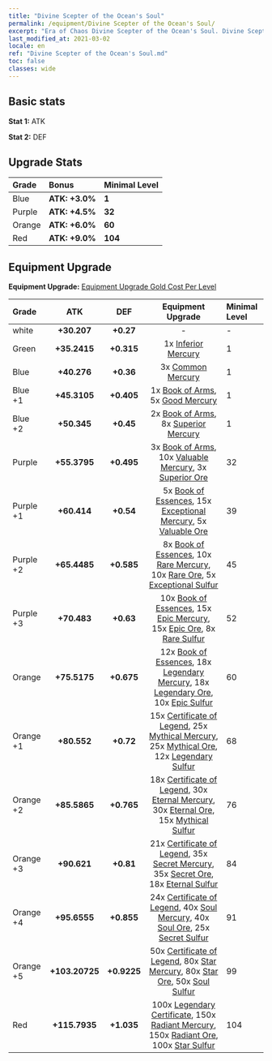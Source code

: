 ```yaml
---
title: "Divine Scepter of the Ocean's Soul"
permalink: /equipment/Divine Scepter of the Ocean's Soul/
excerpt: "Era of Chaos Divine Scepter of the Ocean's Soul. Divine Scepter of the Ocean's Soul"
last_modified_at: 2021-03-02
locale: en
ref: "Divine Scepter of the Ocean's Soul.md"
toc: false
classes: wide
---
```


## Basic stats
 **Stat 1:** ATK

 **Stat 2:** DEF

## Upgrade Stats

  |     Grade    |   Bonus | Minimal Level | 
  |:-------------|:--------|:--------------| 
  | Blue | **ATK: +3.0%** | **1** | 
  | Purple | **ATK: +4.5%** | **32** | 
  | Orange | **ATK: +6.0%** | **60** | 
  | Red | **ATK: +9.0%** | **104** | 


## Equipment Upgrade
 **Equipment Upgrade:** [Equipment Upgrade Gold Cost Per Level](/equipment/EquipmentUpgradeCostPerLevel/) 

  |          Grade      | ATK | DEF | Equipment Upgrade | Minimal Level |
  |:--------------------|:---------:|:---------:|:----------------:|:--------------|
  | white | **+30.207** | **+0.27** | - | - |
  | Green | **+35.2415** | **+0.315** | 1x [Inferior Mercury](/Items/mat_27/) | 1 |
  | Blue | **+40.276** | **+0.36** | 3x [Common Mercury](/Items/mat_65/) | 1 |
  | Blue +1 | **+45.3105** | **+0.405** | 1x [Book of Arms](/Items/mat_32/), 5x [Good Mercury](/Items/mat_102/) | 1 |
  | Blue +2 | **+50.345** | **+0.45** | 2x [Book of Arms](/Items/mat_71/), 8x [Superior Mercury](/Items/mat_15/) | 1 |
  | Purple | **+55.3795** | **+0.495** | 3x [Book of Arms](/Items/mat_6/), 10x [Valuable Mercury](/Items/mat_58/), 3x [Superior Ore](/Items/mat_13/) | 32 |
  | Purple +1 | **+60.414** | **+0.54** | 5x [Book of Essences](/Items/mat_44/), 15x [Exceptional Mercury](/Items/mat_91/), 5x [Valuable Ore](/Items/mat_55/) | 39 |
  | Purple +2 | **+65.4485** | **+0.585** | 8x [Book of Essences](/Items/mat_84/), 10x [Rare Mercury](/Items/mat_29/), 10x [Rare Ore](/Items/mat_2/), 5x [Exceptional Sulfur](/Items/mat_1/) | 45 |
  | Purple +3 | **+70.483** | **+0.63** | 10x [Book of Essences](/Items/mat_20/), 15x [Epic Mercury](/Items/mat_70/), 15x [Epic Ore](/Items/mat_42/), 8x [Rare Sulfur](/Items/mat_46/) | 52 |
  | Orange | **+75.5175** | **+0.675** | 12x [Book of Essences](/Items/mat_60/), 18x [Legendary Mercury](/Items/mat_3/), 18x [Legendary Ore](/Items/mat_81/), 10x [Epic Sulfur](/Items/mat_83/) | 60 |
  | Orange +1 | **+80.552** | **+0.72** | 15x [Certificate of Legend](/Items/mat_96/), 25x [Mythical Mercury](/Items/mat_50/), 25x [Mythical Ore](/Items/mat_23/), 12x [Legendary Sulfur](/Items/mat_18/) | 68 |
  | Orange +2 | **+85.5865** | **+0.765** | 18x [Certificate of Legend](/Items/mat_25/), 30x [Eternal Mercury](/Items/mat_62/), 30x [Eternal Ore](/Items/mat_36/), 15x [Mythical Sulfur](/Items/mat_35/) | 76 |
  | Orange +3 | **+90.621** | **+0.81** | 21x [Certificate of Legend](/Items/mat_38/), 35x [Secret Mercury](/Items/mat_22/), 35x [Secret Ore](/Items/mat_99/), 18x [Eternal Sulfur](/Items/mat_97/) | 84 |
  | Orange +4 | **+95.6555** | **+0.855** | 24x [Certificate of Legend](/Items/mat_100/), 40x [Soul Mercury](/Items/mat_34/), 40x [Soul Ore](/Items/mat_8/), 25x [Secret Sulfur](/Items/mat_7/) | 91 |
  | Orange +5 | **+103.20725** | **+0.9225** | 50x [Certificate of Legend](/Items/mat_11/), 80x [Star Mercury](/Items/mat_98/), 80x [Star Ore](/Items/mat_72/), 50x [Soul Sulfur](/Items/mat_73/) | 99 |
  | Red | **+115.7935** | **+1.035** | 100x [Legendary Certificate](/Items/mat_76/), 150x [Radiant Mercury](/Items/mat_24/), 150x [Radiant Ore](/Items/mat_88/), 100x [Star Sulfur](/Items/mat_101/) | 104 |


